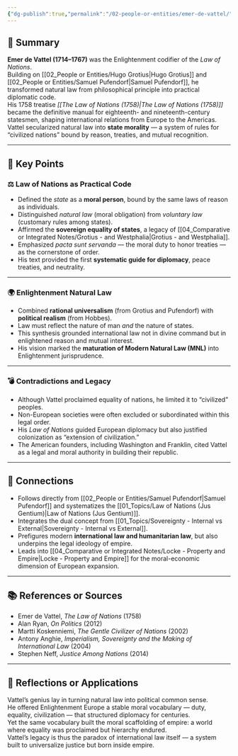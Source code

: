 ```yaml
---
{"dg-publish":true,"permalink":"/02-people-or-entities/emer-de-vattel/","title":"Emer de Vattel","tags":[null,null,null,null,null,null]}
---
```



## 🧭 Summary
**Emer de Vattel (1714–1767)** was the Enlightenment codifier of the *Law of Nations*.  
Building on [[02_People or Entities/Hugo Grotius\|Hugo Grotius]] and [[02_People or Entities/Samuel Pufendorf\|Samuel Pufendorf]], he transformed natural law from philosophical principle into practical diplomatic code.  
His 1758 treatise *[[The Law of Nations (1758)\|The Law of Nations (1758)]]* became the definitive manual for eighteenth- and nineteenth-century statesmen, shaping international relations from Europe to the Americas.  
Vattel secularized natural law into **state morality** — a system of rules for “civilized nations” bound by reason, treaties, and mutual recognition.

---

## 🧩 Key Points

### ⚖️ Law of Nations as Practical Code
- Defined the *state* as a **moral person**, bound by the same laws of reason as individuals.  
- Distinguished *natural law* (moral obligation) from *voluntary law* (customary rules among states).  
- Affirmed the **sovereign equality of states**, a legacy of [[04_Comparative or Integrated Notes/Grotius - and Westphalia\|Grotius - and Westphalia]].  
- Emphasized *pacta sunt servanda* — the moral duty to honor treaties — as the cornerstone of order.  
- His text provided the first **systematic guide for diplomacy**, peace treaties, and neutrality.  

---

### 🌍 Enlightenment Natural Law
- Combined **rational universalism** (from Grotius and Pufendorf) with **political realism** (from Hobbes).  
- Law must reflect the nature of man *and* the nature of states.  
- This synthesis grounded international law not in divine command but in enlightened reason and mutual interest.  
- His vision marked the **maturation of Modern Natural Law (MNL)** into Enlightenment jurisprudence.  

---

### 💣 Contradictions and Legacy
- Although Vattel proclaimed equality of nations, he limited it to “civilized” peoples.  
- Non-European societies were often excluded or subordinated within this legal order.  
- His *Law of Nations* guided European diplomacy but also justified colonization as “extension of civilization.”  
- The American founders, including Washington and Franklin, cited Vattel as a legal and moral authority in building their republic.  

---

## 🔗 Connections
- Follows directly from [[02_People or Entities/Samuel Pufendorf\|Samuel Pufendorf]] and systematizes the [[01_Topics/Law of Nations (Jus Gentium)\|Law of Nations (Jus Gentium)]].  
- Integrates the dual concept from [[01_Topics/Sovereignty - Internal vs External\|Sovereignty - Internal vs External]].  
- Prefigures modern **international law and humanitarian law**, but also underpins the legal ideology of empire.  
- Leads into [[04_Comparative or Integrated Notes/Locke - Property and Empire\|Locke - Property and Empire]] for the moral-economic dimension of European expansion.  

---

## 📚 References or Sources
- Emer de Vattel, *The Law of Nations* (1758)  
- Alan Ryan, *On Politics* (2012)  
- Martti Koskenniemi, *The Gentle Civilizer of Nations* (2002)  
- Antony Anghie, *Imperialism, Sovereignty and the Making of International Law* (2004)  
- Stephen Neff, *Justice Among Nations* (2014)  

---

## 💬 Reflections or Applications
Vattel’s genius lay in turning natural law into political common sense.  
He offered Enlightenment Europe a stable moral vocabulary — duty, equality, civilization — that structured diplomacy for centuries.  
Yet the same vocabulary built the moral scaffolding of empire: a world where equality was proclaimed but hierarchy endured.  
Vattel’s legacy is thus the paradox of international law itself — a system built to universalize justice but born inside empire.